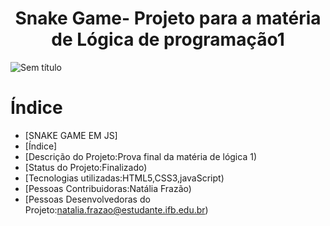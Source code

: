 <h1 align="center"> Snake Game- Projeto para a matéria de Lógica de programação1 </h1>



![Sem título](https://user-images.githubusercontent.com/110553454/202776717-88b37715-8f36-495b-be1d-e6d728c5e290.png)

# Índice 

* [SNAKE GAME EM JS]
* [Índice]
* [Descrição do Projeto:Prova final da matéria de lógica 1)
* [Status do Projeto:Finalizado)
* [Tecnologias utilizadas:HTML5,CSS3,javaScript)
* [Pessoas Contribuidoras:Natália Frazão)
* [Pessoas Desenvolvedoras do Projeto:natalia.frazao@estudante.ifb.edu.br)



